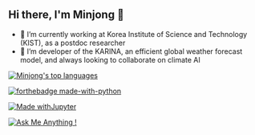 ## Hi there, I'm Minjong 👋

- 🔭 I’m currently working at Korea Institute of Science and Technology (KIST), as a postdoc researcher
- 👯 I’m developer of the KARINA, an efficient global weather forecast model, and always looking to collaborate on climate AI 


[![Minjong's top languages](https://github-readme-stats.vercel.app/api/top-langs/?username=jmj2316&theme=blue-green)](https://github.com/jmj2316/github-readme-stats)

[![forthebadge made-with-python](http://ForTheBadge.com/images/badges/made-with-python.svg)](https://www.python.org/)

[![Made withJupyter](https://img.shields.io/badge/Made%20with-Jupyter-orange?style=for-the-badge&logo=Jupyter)](https://jupyter.org/try)

[![Ask Me Anything !](https://img.shields.io/badge/Ask%20me-anything-1abc9c.svg)](https://GitHub.com/Naereen/ama)
